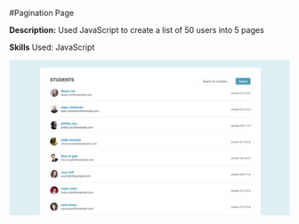 #Pagination Page

**Description:** Used JavaScript to create a list of 50 users into 5 pages

**Skills** Used: JavaScript

![](Screenshot.png) 



